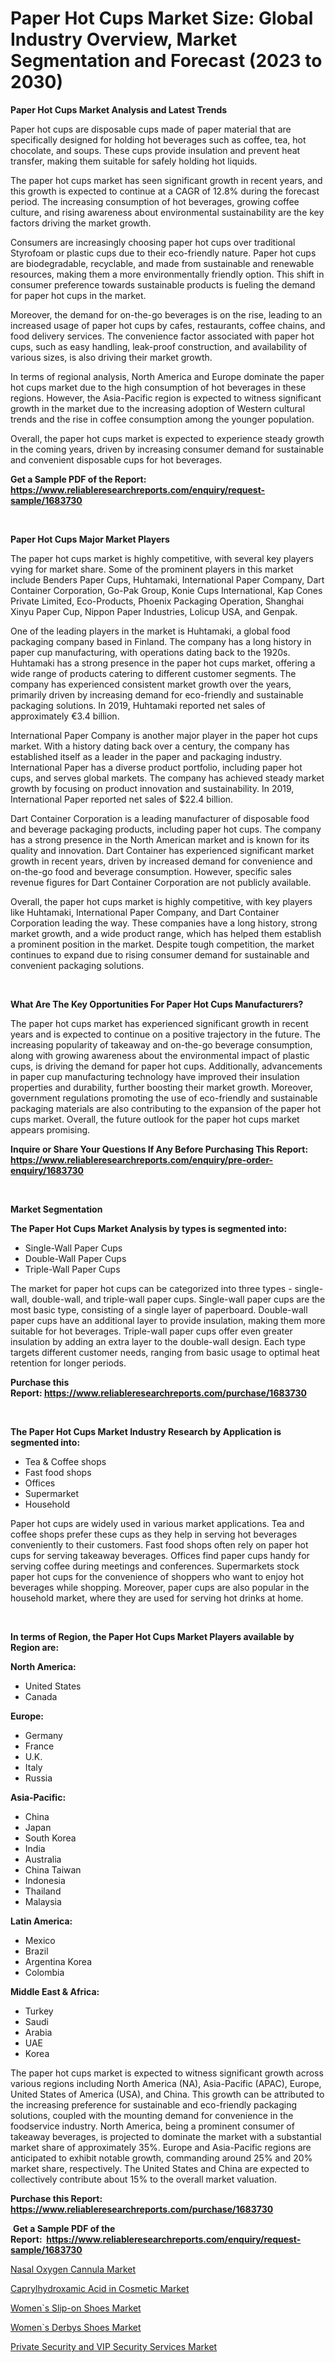 <p><h1>Paper Hot Cups Market Size: Global Industry Overview, Market Segmentation and Forecast (2023 to 2030)</h1></p><p><strong>Paper Hot Cups Market Analysis and Latest Trends</strong></p>
<p><p>Paper hot cups are disposable cups made of paper material that are specifically designed for holding hot beverages such as coffee, tea, hot chocolate, and soups. These cups provide insulation and prevent heat transfer, making them suitable for safely holding hot liquids.</p><p>The paper hot cups market has seen significant growth in recent years, and this growth is expected to continue at a CAGR of 12.8% during the forecast period. The increasing consumption of hot beverages, growing coffee culture, and rising awareness about environmental sustainability are the key factors driving the market growth.</p><p>Consumers are increasingly choosing paper hot cups over traditional Styrofoam or plastic cups due to their eco-friendly nature. Paper hot cups are biodegradable, recyclable, and made from sustainable and renewable resources, making them a more environmentally friendly option. This shift in consumer preference towards sustainable products is fueling the demand for paper hot cups in the market.</p><p>Moreover, the demand for on-the-go beverages is on the rise, leading to an increased usage of paper hot cups by cafes, restaurants, coffee chains, and food delivery services. The convenience factor associated with paper hot cups, such as easy handling, leak-proof construction, and availability of various sizes, is also driving their market growth.</p><p>In terms of regional analysis, North America and Europe dominate the paper hot cups market due to the high consumption of hot beverages in these regions. However, the Asia-Pacific region is expected to witness significant growth in the market due to the increasing adoption of Western cultural trends and the rise in coffee consumption among the younger population.</p><p>Overall, the paper hot cups market is expected to experience steady growth in the coming years, driven by increasing consumer demand for sustainable and convenient disposable cups for hot beverages.</p></p>
<p><strong>Get a Sample PDF of the Report:&nbsp; <a href="https://www.reliableresearchreports.com/enquiry/request-sample/1683730">https://www.reliableresearchreports.com/enquiry/request-sample/1683730</a></strong></p>
<p>&nbsp;</p>
<p><strong>Paper Hot Cups Major Market Players</strong></p>
<p><p>The paper hot cups market is highly competitive, with several key players vying for market share. Some of the prominent players in this market include Benders Paper Cups, Huhtamaki, International Paper Company, Dart Container Corporation, Go-Pak Group, Konie Cups International, Kap Cones Private Limited, Eco-Products, Phoenix Packaging Operation, Shanghai Xinyu Paper Cup, Nippon Paper Industries, Lolicup USA, and Genpak. </p><p>One of the leading players in the market is Huhtamaki, a global food packaging company based in Finland. The company has a long history in paper cup manufacturing, with operations dating back to the 1920s. Huhtamaki has a strong presence in the paper hot cups market, offering a wide range of products catering to different customer segments. The company has experienced consistent market growth over the years, primarily driven by increasing demand for eco-friendly and sustainable packaging solutions. In 2019, Huhtamaki reported net sales of approximately €3.4 billion.</p><p>International Paper Company is another major player in the paper hot cups market. With a history dating back over a century, the company has established itself as a leader in the paper and packaging industry. International Paper has a diverse product portfolio, including paper hot cups, and serves global markets. The company has achieved steady market growth by focusing on product innovation and sustainability. In 2019, International Paper reported net sales of $22.4 billion.</p><p>Dart Container Corporation is a leading manufacturer of disposable food and beverage packaging products, including paper hot cups. The company has a strong presence in the North American market and is known for its quality and innovation. Dart Container has experienced significant market growth in recent years, driven by increased demand for convenience and on-the-go food and beverage consumption. However, specific sales revenue figures for Dart Container Corporation are not publicly available.</p><p>Overall, the paper hot cups market is highly competitive, with key players like Huhtamaki, International Paper Company, and Dart Container Corporation leading the way. These companies have a long history, strong market growth, and a wide product range, which has helped them establish a prominent position in the market. Despite tough competition, the market continues to expand due to rising consumer demand for sustainable and convenient packaging solutions.</p></p>
<p>&nbsp;</p>
<p><strong>What Are The Key Opportunities For Paper Hot Cups Manufacturers?</strong></p>
<p><p>The paper hot cups market has experienced significant growth in recent years and is expected to continue on a positive trajectory in the future. The increasing popularity of takeaway and on-the-go beverage consumption, along with growing awareness about the environmental impact of plastic cups, is driving the demand for paper hot cups. Additionally, advancements in paper cup manufacturing technology have improved their insulation properties and durability, further boosting their market growth. Moreover, government regulations promoting the use of eco-friendly and sustainable packaging materials are also contributing to the expansion of the paper hot cups market. Overall, the future outlook for the paper hot cups market appears promising.</p></p>
<p><strong>Inquire or Share Your Questions If Any Before Purchasing This Report: <a href="https://www.reliableresearchreports.com/enquiry/pre-order-enquiry/1683730">https://www.reliableresearchreports.com/enquiry/pre-order-enquiry/1683730</a></strong></p>
<p>&nbsp;</p>
<p><strong>Market Segmentation</strong></p>
<p><strong>The Paper Hot Cups Market Analysis by types is segmented into:</strong></p>
<p><ul><li>Single-Wall Paper Cups</li><li>Double-Wall Paper Cups</li><li>Triple-Wall Paper Cups</li></ul></p>
<p><p>The market for paper hot cups can be categorized into three types - single-wall, double-wall, and triple-wall paper cups. Single-wall paper cups are the most basic type, consisting of a single layer of paperboard. Double-wall paper cups have an additional layer to provide insulation, making them more suitable for hot beverages. Triple-wall paper cups offer even greater insulation by adding an extra layer to the double-wall design. Each type targets different customer needs, ranging from basic usage to optimal heat retention for longer periods.</p></p>
<p><strong>Purchase this Report:&nbsp;<a href="https://www.reliableresearchreports.com/purchase/1683730">https://www.reliableresearchreports.com/purchase/1683730</a></strong></p>
<p>&nbsp;</p>
<p><strong>The Paper Hot Cups Market Industry Research by Application is segmented into:</strong></p>
<p><ul><li>Tea & Coffee shops</li><li>Fast food shops</li><li>Offices</li><li>Supermarket</li><li>Household</li></ul></p>
<p><p>Paper hot cups are widely used in various market applications. Tea and coffee shops prefer these cups as they help in serving hot beverages conveniently to their customers. Fast food shops often rely on paper hot cups for serving takeaway beverages. Offices find paper cups handy for serving coffee during meetings and conferences. Supermarkets stock paper hot cups for the convenience of shoppers who want to enjoy hot beverages while shopping. Moreover, paper cups are also popular in the household market, where they are used for serving hot drinks at home.</p></p>
<p>&nbsp;</p>
<p><strong>In terms of Region, the Paper Hot Cups Market Players available by Region are:</strong></p>
<p>
    <p> <strong> North America: </strong>
        <ul>
            <li>United States</li>
            <li>Canada</li>
        </ul>
        </p> 
    <p> <strong> Europe: </strong>
        <ul>
            <li>Germany</li>
            <li>France</li>
            <li>U.K.</li>
            <li>Italy</li>
            <li>Russia</li>
        </ul>
        </p> 
    <p> <strong> Asia-Pacific: </strong>
        <ul>
            <li>China</li>
            <li>Japan</li>
            <li>South Korea</li>
            <li>India</li>
            <li>Australia</li>
            <li>China Taiwan</li>
            <li>Indonesia</li>
            <li>Thailand</li>
            <li>Malaysia</li>
        </ul>
        </p> 
    <p> <strong> Latin America: </strong>
        <ul>
            <li>Mexico</li>
            <li>Brazil</li>
            <li>Argentina Korea</li>
            <li>Colombia</li>
        </ul>
        </p> 
    <p> <strong> Middle East & Africa: </strong>
        <ul>
            <li>Turkey</li>
            <li>Saudi</li>
            <li>Arabia</li>
            <li>UAE</li>
            <li>Korea</li>
        </ul>
    </p>
    </p>
<p><p>The paper hot cups market is expected to witness significant growth across various regions including North America (NA), Asia-Pacific (APAC), Europe, United States of America (USA), and China. This growth can be attributed to the increasing preference for sustainable and eco-friendly packaging solutions, coupled with the mounting demand for convenience in the foodservice industry. North America, being a prominent consumer of takeaway beverages, is projected to dominate the market with a substantial market share of approximately 35%. Europe and Asia-Pacific regions are anticipated to exhibit notable growth, commanding around 25% and 20% market share, respectively. The United States and China are expected to collectively contribute about 15% to the overall market valuation.</p></p>
<p><strong>Purchase this Report: <a href="https://www.reliableresearchreports.com/purchase/1683730">https://www.reliableresearchreports.com/purchase/1683730</a></strong></p>
<p>&nbsp;<strong>Get a Sample PDF of the Report:&nbsp;&nbsp;<a href="https://www.reliableresearchreports.com/enquiry/request-sample/1683730">https://www.reliableresearchreports.com/enquiry/request-sample/1683730</a></strong></p>
<p><strong></strong></p>
<p><p><a href="https://www.linkedin.com/pulse/nasal-oxygen-cannula-market-share-amp-new-trends-rjtyf/">Nasal Oxygen Cannula Market</a></p><p><a href="https://medium.com/@soloncarter2662/caprylhydroxamic-acid-in-cosmetic-market-insight-market-trends-growth-forecasted-from-2023-to-4d159fcd984f">Caprylhydroxamic Acid in Cosmetic Market</a></p><p><a href="https://github.com/mahnoor2003/Market-Research-Report-List-1/blob/main/womens-slip-on-shoes-market.md">Women`s Slip-on Shoes Market</a></p><p><a href="https://github.com/marloy8/Market-Research-Report-List-1/blob/main/womens-derbys-shoes-market.md">Women`s Derbys Shoes Market</a></p><p><a href="https://medium.com/@eltaroberts2662/private-security-and-vip-security-services-market-comprehensive-assessment-by-type-application-824a766b1013">Private Security and VIP Security Services Market</a></p></p>